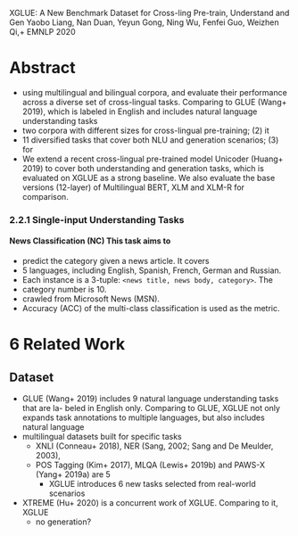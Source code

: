 XGLUE: A New Benchmark Dataset for Cross-ling Pre-train, Understand and Gen
Yaobo Liang, Nan Duan, Yeyun Gong, Ning Wu, Fenfei Guo, Weizhen Qi,+
EMNLP 2020

# Abstract

* using multilingual and bilingual corpora, and evaluate their performance
  across a diverse set of cross-lingual tasks.  Comparing to GLUE (Wang+ 2019),
  which is labeled in English and includes natural language understanding tasks
* two corpora with different sizes for cross-lingual pre-training; (2) it
* 11 diversified tasks that cover both NLU and generation scenarios; (3) for
* We extend a recent cross-lingual pre-trained model Unicoder (Huang+ 2019) to
  cover both understanding and generation tasks, which is evaluated on XGLUE as
  a strong baseline. We also evaluate the base versions (12-layer) of
  Multilingual BERT, XLM and XLM-R for comparison.

### 2.2.1 Single-input Understanding Tasks

#### News Classification (NC) This task aims to

* predict the category given a news article. It covers
* 5 languages, including English, Spanish, French, German and Russian.
* Each instance is a 3-tuple: `<news title, news body, category>`. The
* category number is 10.
* crawled from Microsoft News (MSN).
* Accuracy (ACC) of the multi-class classification is used as the metric.

# 6 Related Work

## Dataset

* GLUE (Wang+ 2019) includes 9 natural language understanding tasks that are la-
  beled in English only. Comparing to GLUE, XGLUE not only expands task
  annotations to multiple languages, but also includes natural language
* multilingual datasets built for specific tasks
  * XNLI (Conneau+ 2018), NER (Sang, 2002; Sang and De Meulder, 2003),
  * POS Tagging (Kim+ 2017), MLQA (Lewis+ 2019b) and PAWS-X (Yang+ 2019a) are 5
    * XGLUE introduces 6 new tasks selected from real-world scenarios
* XTREME (Hu+ 2020) is a concurrent work of XGLUE. Comparing to it, XGLUE
  * no generation?

